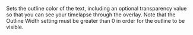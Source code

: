 Sets the outline color of the text, including an optional transparency value so that you can see your timelapse through the overlay.  Note that the Outline Width setting must be greater than 0 in order for the outline to be visible.
